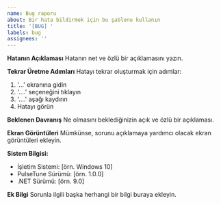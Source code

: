 ```yaml
---
name: Bug raporu
about: Bir hata bildirmek için bu şablonu kullanın
title: '[BUG] '
labels: bug
assignees: ''
---
```


**Hatanın Açıklaması**
Hatanın net ve özlü bir açıklamasını yazın.

**Tekrar Üretme Adımları**
Hatayı tekrar oluşturmak için adımlar:
1. '...' ekranına gidin
2. '....' seçeneğini tıklayın
3. '....' aşağı kaydırın
4. Hatayı görün

**Beklenen Davranış**
Ne olmasını beklediğinizin açık ve özlü bir açıklaması.

**Ekran Görüntüleri**
Mümkünse, sorunu açıklamaya yardımcı olacak ekran görüntüleri ekleyin.

**Sistem Bilgisi:**
 - İşletim Sistemi: [örn. Windows 10]
 - PulseTune Sürümü: [örn. 1.0.0]
 - .NET Sürümü: [örn. 9.0]

**Ek Bilgi**
Sorunla ilgili başka herhangi bir bilgi buraya ekleyin.
